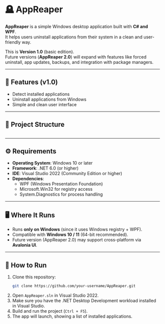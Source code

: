 # 🪦 AppReaper

**AppReaper** is a simple Windows desktop application built with **C# and WPF**.  
It helps users uninstall applications from their system in a clean and user-friendly way.  

This is **Version 1.0** (basic edition).  
Future versions (**AppReaper 2.0**) will expand with features like forced uninstall, app updates, backups, and integration with package managers.

---

## 📌 Features (v1.0)

- Detect installed applications
- Uninstall applications from Windows
- Simple and clean user interface

---

## 📂 Project Structure
```

```


---

## ⚙️ Requirements

- **Operating System**: Windows 10 or later  
- **Framework**: .NET 6.0 (or higher)  
- **IDE**: Visual Studio 2022 (Community Edition or higher)  
- **Dependencies**:  
  - WPF (Windows Presentation Foundation)  
  - Microsoft.Win32 for registry access  
  - System.Diagnostics for process handling  

---

## 🖥️ Where It Runs

- Runs **only on Windows** (since it uses Windows registry + WPF).  
- Compatible with **Windows 10 / 11** (64-bit recommended).  
- Future version (AppReaper 2.0) may support cross-platform via **Avalonia UI**.

---

## 🚀 How to Run

1. Clone this repository:
   ```bash
   git clone https://github.com/your-username/AppReaper.git
   ```
2. Open ```AppReaper.sln``` in Visual Studio 2022.
3. Make sure you have the .NET Desktop Development workload installed in Visual Studio.
4. Build and run the project (```Ctrl + F5```).
5. The app will launch, showing a list of installed applications.


